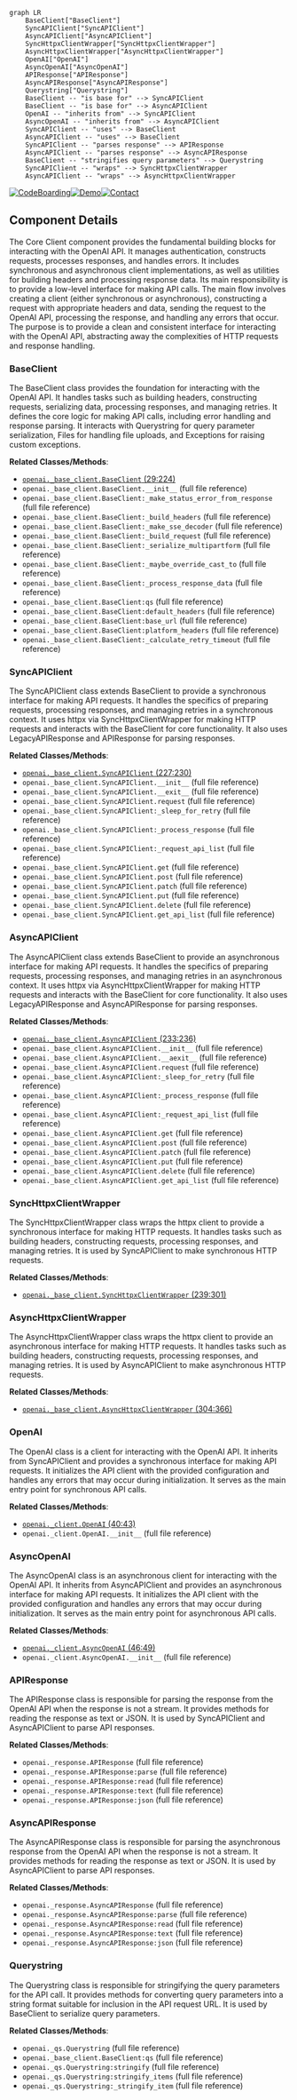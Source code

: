 ```mermaid
graph LR
    BaseClient["BaseClient"]
    SyncAPIClient["SyncAPIClient"]
    AsyncAPIClient["AsyncAPIClient"]
    SyncHttpxClientWrapper["SyncHttpxClientWrapper"]
    AsyncHttpxClientWrapper["AsyncHttpxClientWrapper"]
    OpenAI["OpenAI"]
    AsyncOpenAI["AsyncOpenAI"]
    APIResponse["APIResponse"]
    AsyncAPIResponse["AsyncAPIResponse"]
    Querystring["Querystring"]
    BaseClient -- "is base for" --> SyncAPIClient
    BaseClient -- "is base for" --> AsyncAPIClient
    OpenAI -- "inherits from" --> SyncAPIClient
    AsyncOpenAI -- "inherits from" --> AsyncAPIClient
    SyncAPIClient -- "uses" --> BaseClient
    AsyncAPIClient -- "uses" --> BaseClient
    SyncAPIClient -- "parses response" --> APIResponse
    AsyncAPIClient -- "parses response" --> AsyncAPIResponse
    BaseClient -- "stringifies query parameters" --> Querystring
    SyncAPIClient -- "wraps" --> SyncHttpxClientWrapper
    AsyncAPIClient -- "wraps" --> AsyncHttpxClientWrapper
```
[![CodeBoarding](https://img.shields.io/badge/Generated%20by-CodeBoarding-9cf?style=flat-square)](https://github.com/CodeBoarding/GeneratedOnBoardings)[![Demo](https://img.shields.io/badge/Try%20our-Demo-blue?style=flat-square)](https://www.codeboarding.org/demo)[![Contact](https://img.shields.io/badge/Contact%20us%20-%20codeboarding@gmail.com-lightgrey?style=flat-square)](mailto:codeboarding@gmail.com)

## Component Details

The Core Client component provides the fundamental building blocks for interacting with the OpenAI API. It manages authentication, constructs requests, processes responses, and handles errors. It includes synchronous and asynchronous client implementations, as well as utilities for building headers and processing response data. Its main responsibility is to provide a low-level interface for making API calls. The main flow involves creating a client (either synchronous or asynchronous), constructing a request with appropriate headers and data, sending the request to the OpenAI API, processing the response, and handling any errors that occur. The purpose is to provide a clean and consistent interface for interacting with the OpenAI API, abstracting away the complexities of HTTP requests and response handling.

### BaseClient
The BaseClient class provides the foundation for interacting with the OpenAI API. It handles tasks such as building headers, constructing requests, serializing data, processing responses, and managing retries. It defines the core logic for making API calls, including error handling and response parsing. It interacts with Querystring for query parameter serialization, Files for handling file uploads, and Exceptions for raising custom exceptions.


**Related Classes/Methods**:

- <a href="https://github.com/openai/openai-python/blob/master/src/openai/_streaming.py#L29-L224" target="_blank" rel="noopener noreferrer">`openai._base_client.BaseClient` (29:224)</a>
- `openai._base_client.BaseClient.__init__` (full file reference)
- `openai._base_client.BaseClient:_make_status_error_from_response` (full file reference)
- `openai._base_client.BaseClient:_build_headers` (full file reference)
- `openai._base_client.BaseClient:_make_sse_decoder` (full file reference)
- `openai._base_client.BaseClient:_build_request` (full file reference)
- `openai._base_client.BaseClient:_serialize_multipartform` (full file reference)
- `openai._base_client.BaseClient:_maybe_override_cast_to` (full file reference)
- `openai._base_client.BaseClient:_process_response_data` (full file reference)
- `openai._base_client.BaseClient:qs` (full file reference)
- `openai._base_client.BaseClient:default_headers` (full file reference)
- `openai._base_client.BaseClient:base_url` (full file reference)
- `openai._base_client.BaseClient:platform_headers` (full file reference)
- `openai._base_client.BaseClient:_calculate_retry_timeout` (full file reference)


### SyncAPIClient
The SyncAPIClient class extends BaseClient to provide a synchronous interface for making API requests. It handles the specifics of preparing requests, processing responses, and managing retries in a synchronous context. It uses httpx via SyncHttpxClientWrapper for making HTTP requests and interacts with the BaseClient for core functionality. It also uses LegacyAPIResponse and APIResponse for parsing responses.


**Related Classes/Methods**:

- <a href="https://github.com/openai/openai-python/blob/master/src/openai/_streaming.py#L227-L230" target="_blank" rel="noopener noreferrer">`openai._base_client.SyncAPIClient` (227:230)</a>
- `openai._base_client.SyncAPIClient.__init__` (full file reference)
- `openai._base_client.SyncAPIClient.__exit__` (full file reference)
- `openai._base_client.SyncAPIClient.request` (full file reference)
- `openai._base_client.SyncAPIClient:_sleep_for_retry` (full file reference)
- `openai._base_client.SyncAPIClient:_process_response` (full file reference)
- `openai._base_client.SyncAPIClient:_request_api_list` (full file reference)
- `openai._base_client.SyncAPIClient.get` (full file reference)
- `openai._base_client.SyncAPIClient.post` (full file reference)
- `openai._base_client.SyncAPIClient.patch` (full file reference)
- `openai._base_client.SyncAPIClient.put` (full file reference)
- `openai._base_client.SyncAPIClient.delete` (full file reference)
- `openai._base_client.SyncAPIClient.get_api_list` (full file reference)


### AsyncAPIClient
The AsyncAPIClient class extends BaseClient to provide an asynchronous interface for making API requests. It handles the specifics of preparing requests, processing responses, and managing retries in an asynchronous context. It uses httpx via AsyncHttpxClientWrapper for making HTTP requests and interacts with the BaseClient for core functionality. It also uses LegacyAPIResponse and AsyncAPIResponse for parsing responses.


**Related Classes/Methods**:

- <a href="https://github.com/openai/openai-python/blob/master/src/openai/_streaming.py#L233-L236" target="_blank" rel="noopener noreferrer">`openai._base_client.AsyncAPIClient` (233:236)</a>
- `openai._base_client.AsyncAPIClient.__init__` (full file reference)
- `openai._base_client.AsyncAPIClient.__aexit__` (full file reference)
- `openai._base_client.AsyncAPIClient.request` (full file reference)
- `openai._base_client.AsyncAPIClient:_sleep_for_retry` (full file reference)
- `openai._base_client.AsyncAPIClient:_process_response` (full file reference)
- `openai._base_client.AsyncAPIClient:_request_api_list` (full file reference)
- `openai._base_client.AsyncAPIClient.get` (full file reference)
- `openai._base_client.AsyncAPIClient.post` (full file reference)
- `openai._base_client.AsyncAPIClient.patch` (full file reference)
- `openai._base_client.AsyncAPIClient.put` (full file reference)
- `openai._base_client.AsyncAPIClient.delete` (full file reference)
- `openai._base_client.AsyncAPIClient.get_api_list` (full file reference)


### SyncHttpxClientWrapper
The SyncHttpxClientWrapper class wraps the httpx client to provide a synchronous interface for making HTTP requests. It handles tasks such as building headers, constructing requests, processing responses, and managing retries. It is used by SyncAPIClient to make synchronous HTTP requests.


**Related Classes/Methods**:

- <a href="https://github.com/openai/openai-python/blob/master/src/openai/_streaming.py#L239-L301" target="_blank" rel="noopener noreferrer">`openai._base_client.SyncHttpxClientWrapper` (239:301)</a>


### AsyncHttpxClientWrapper
The AsyncHttpxClientWrapper class wraps the httpx client to provide an asynchronous interface for making HTTP requests. It handles tasks such as building headers, constructing requests, processing responses, and managing retries. It is used by AsyncAPIClient to make asynchronous HTTP requests.


**Related Classes/Methods**:

- <a href="https://github.com/openai/openai-python/blob/master/src/openai/_streaming.py#L304-L366" target="_blank" rel="noopener noreferrer">`openai._base_client.AsyncHttpxClientWrapper` (304:366)</a>


### OpenAI
The OpenAI class is a client for interacting with the OpenAI API. It inherits from SyncAPIClient and provides a synchronous interface for making API requests. It initializes the API client with the provided configuration and handles any errors that may occur during initialization. It serves as the main entry point for synchronous API calls.


**Related Classes/Methods**:

- <a href="https://github.com/openai/openai-python/blob/master/src/openai/_streaming.py#L40-L43" target="_blank" rel="noopener noreferrer">`openai._client.OpenAI` (40:43)</a>
- `openai._client.OpenAI.__init__` (full file reference)


### AsyncOpenAI
The AsyncOpenAI class is an asynchronous client for interacting with the OpenAI API. It inherits from AsyncAPIClient and provides an asynchronous interface for making API requests. It initializes the API client with the provided configuration and handles any errors that may occur during initialization. It serves as the main entry point for asynchronous API calls.


**Related Classes/Methods**:

- <a href="https://github.com/openai/openai-python/blob/master/src/openai/_streaming.py#L46-L49" target="_blank" rel="noopener noreferrer">`openai._client.AsyncOpenAI` (46:49)</a>
- `openai._client.AsyncOpenAI.__init__` (full file reference)


### APIResponse
The APIResponse class is responsible for parsing the response from the OpenAI API when the response is not a stream. It provides methods for reading the response as text or JSON. It is used by SyncAPIClient and AsyncAPIClient to parse API responses.


**Related Classes/Methods**:

- `openai._response.APIResponse` (full file reference)
- `openai._response.APIResponse:parse` (full file reference)
- `openai._response.APIResponse:read` (full file reference)
- `openai._response.APIResponse:text` (full file reference)
- `openai._response.APIResponse:json` (full file reference)


### AsyncAPIResponse
The AsyncAPIResponse class is responsible for parsing the asynchronous response from the OpenAI API when the response is not a stream. It provides methods for reading the response as text or JSON. It is used by AsyncAPIClient to parse API responses.


**Related Classes/Methods**:

- `openai._response.AsyncAPIResponse` (full file reference)
- `openai._response.AsyncAPIResponse:parse` (full file reference)
- `openai._response.AsyncAPIResponse:read` (full file reference)
- `openai._response.AsyncAPIResponse:text` (full file reference)
- `openai._response.AsyncAPIResponse:json` (full file reference)


### Querystring
The Querystring class is responsible for stringifying the query parameters for the API call. It provides methods for converting query parameters into a string format suitable for inclusion in the API request URL. It is used by BaseClient to serialize query parameters.


**Related Classes/Methods**:

- `openai._qs.Querystring` (full file reference)
- `openai._base_client.BaseClient:qs` (full file reference)
- `openai._qs.Querystring:stringify` (full file reference)
- `openai._qs.Querystring:stringify_items` (full file reference)
- `openai._qs.Querystring:_stringify_item` (full file reference)